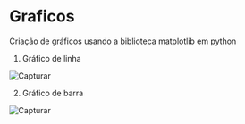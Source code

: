 # Graficos

Criação de gráficos usando a biblioteca matplotlib em python

1) Gráfico de linha

![Capturar](https://user-images.githubusercontent.com/76793712/143315953-c14079a3-139c-4b6a-b0a0-a5d40e2e0797.PNG)

2) Gráfico de barra

![Capturar](https://user-images.githubusercontent.com/76793712/143316471-afac9824-f576-4dc3-a101-1612773f7858.PNG)
